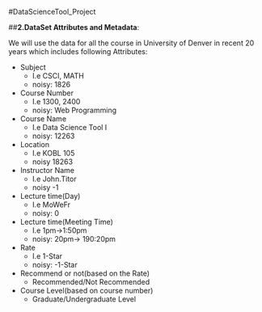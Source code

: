 #DataScienceTool_Project

##**2.DataSet Attributes and Metadata**:<br>

We will use the data for all the course in University of Denver in recent 20 years which includes following Attributes:
* Subject
  * I.e CSCI, MATH
  * noisy: 1826
* Course Number
  * I.e 1300, 2400
  * noisy: Web Programming
* Course Name
  * I.e Data Science Tool I
  * noisy: 12263
* Location
  * I.e KOBL 105
  * noisy 18263
* Instructor Name
  * I.e John.Titor
  * noisy -1
* Lecture time(Day)
  * I.e MoWeFr
  * noisy: 0
* Lecture time(Meeting Time)
  * I.e 1pm->1:50pm
  * noisy: 20pm-> 190:20pm
* Rate
  * I.e 1-Star
  * noisy: -1-Star
* Recommend or not(based on the Rate)
  * Recommended/Not Recommended
* Course Level(based on course number)
  * Graduate/Undergraduate Level



